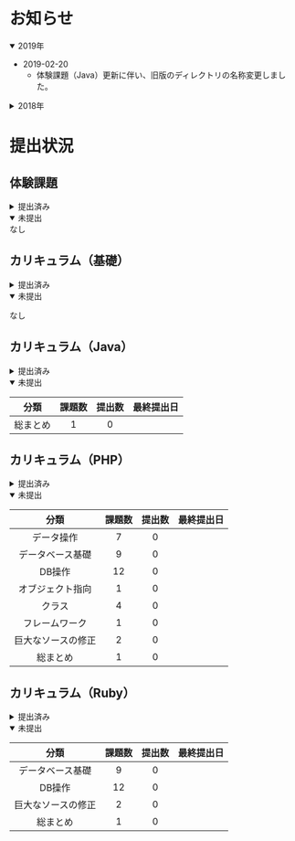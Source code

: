 # お知らせ

<details open>
<summary>2019年</summary>

- 2019-02-20
	- 体験課題（Java）更新に伴い、旧版のディレクトリの名称変更しました。
</details>
<details>
<summary>2018年</summary>

- 2018-08-03
	- Java, PHP, Rubyの課題コードはカリキュラムディレクトリ内に移動しました。
	- Javaのデータベース基礎までの提出ファイルのリネームを行いました。（提出順に番号をつけました。）
</details>

# 提出状況

## 体験課題

<details>
<summary>提出済み</summary>

| 分類 | 言語 | 難易度 | 提出日 |
| :--: | :--: | :----: | :----: |
| プログラミング | Java | 初級 | |
| | | 中級 | |
| | | 上級 | |
| | PHP | 初級 | |
| | | 中級 | |
| | | 上級 | |
| プログラミング<br>＆インフラ| - | - | |
| インフラ | - | 初級 | |
| | | 中級 | |

</details>

<details open> 
<summary>未提出</summary>
なし
</details>

## カリキュラム（基礎）

<details>
<summary>提出済み</summary>

| 分類 | 課題数 | 提出数 | 最終提出日 |
| :--: | :----: | :----: | :--------: |
| 基礎知識 | 1 | 1 | |
| フローチャート | 13 | 13 | |

</details>

<details open>
<summary> 未提出</summary>

なし

</deatails>

## カリキュラム（Java）

<details>
<summary>提出済み</summary>

| 分類 | 課題数 | 提出数 | 最終提出日 |
| :--: | :----: | :----: | :--------: |
| Javaの基礎 | 1 | 1 | |
| 変数・定数 | 1 | 1 | |
| 四則演算 | 1 | 1 | |
| 文字列 | 1 | 1 | |
| 条件分岐 | 3 | 3 | |
| 配列 | 2 | 2 | |
| 連想配列 | 1 | 1 | |
| ループ処理 | 4 | 4 | |
| サーブレット | 1 | 1 | |
| サーブレットとJSP | 1 | 1 | |
| メソッド | 8 | 8 | |
| オブジェクト指向 | 2 | 2 | |
| クラス | 3 | 3 | |
| フレームワーク | 1 | 1 | |
| 標準クラス | 10 | 10 | |
| データ操作 | 7 | 7 | |
| データベース基礎 | 9 | 9 | |
| DB操作 | 13 | 13 | |
| 巨大なソースの修正 | 2 | 2 | |

</details>

<details open>
<summary>未提出</summary>

| 分類 | 課題数 | 提出数 | 最終提出日 |
| :--: | :----: | :----: | :--------: |
| 総まとめ | 1 | 0 | |

</details>

## カリキュラム（PHP）

<details>
<summary>提出済み</summary>

| 分類 | 課題数 | 提出数 | 最終提出日 |
| :--: | :----: | :----: | :--------: |
| PHPの基礎 | 1 | 0 | |
| 変数・定数 | 1 | 0 | |
| 四則演算 | 1 | 0 | |
| 文字列 | 1 | 0 | |
| 条件分岐 | 3 | 0 | |
| 配列 | 2 | 0 | |
| 連想配列 | 1 | 0 | |
| ループ処理 | 6 | 0 | |
| 関数 | 7 | 0 | |
| 組み込み関数 | 10 | 0 | |

</details>

<details open>
<summary>未提出</summary>

| 分類 | 課題数 | 提出数 | 最終提出日 |
| :--: | :----: | :----: | :--------: |
| データ操作 | 7 | 0 | |
| データベース基礎 | 9 | 0 | |
| DB操作 | 12 | 0 | |
| オブジェクト指向 | 1 | 0 | |
| クラス | 4 | 0 | |
| フレームワーク | 1 | 0 | |
| 巨大なソースの修正 | 2 | 0 | |
| 総まとめ | 1 | 0 | |

</details>

## カリキュラム（Ruby）

<details>
<summary>提出済み</summary>

| 分類 | 課題数 | 提出数 | 最終提出日 |
| :--: | :----: | :----: | :--------: |
| Rubyの基礎 | 1 | 1 | |
| 変数・定数 | 1 | 1 | |
| 数値 | 1 | 1 | |
| 文字列 | 4 | 4 | |
| 条件分岐 | 3 | 3 | |
| 配列 | 3 | 3 | |
| Hash | 2 | 2 | |
| ループ処理 | 5 | 5 | |
| クラス | 10 | 10 | |
| オブジェクト指向 | 2 | 2 | |
| 便利なクラス | 6 | 6 | |
| ブラウザでのRuby | 6 | 6 | |

</details>

<details open>
<summary>未提出</summary>

| 分類 | 課題数 | 提出数 | 最終提出日 |
| :--: | :----: | :----: | :--------: |
| データベース基礎 | 9 | 0 | |
| DB操作 | 12 | 0 | |
| 巨大なソースの修正 | 2 | 0 | |
| 総まとめ | 1 | 0 | |

</details>
